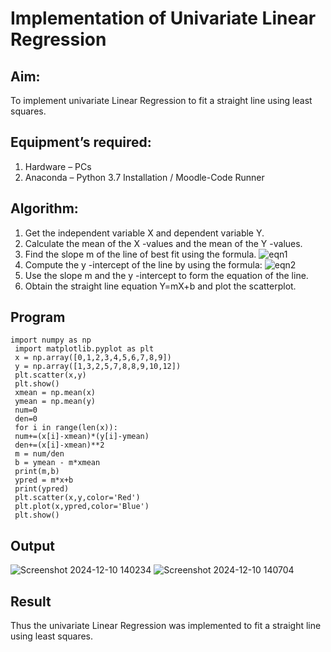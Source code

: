 # Implementation of Univariate Linear Regression
## Aim:
To implement univariate Linear Regression to fit a straight line using least squares.
## Equipment’s required:
1.	Hardware – PCs
2.	Anaconda – Python 3.7 Installation / Moodle-Code Runner
## Algorithm:
1.	Get the independent variable X and dependent variable Y.
2.	Calculate the mean of the X -values and the mean of the Y -values.
3.	Find the slope m of the line of best fit using the formula.
 ![eqn1](./eq1.jpg)
4.	Compute the y -intercept of the line by using the formula:
![eqn2](./eq2.jpg)  
5.	Use the slope m and the y -intercept to form the equation of the line.
6.	Obtain the straight line equation Y=mX+b and plot the scatterplot.
## Program
```
import numpy as np
 import matplotlib.pyplot as plt
 x = np.array([0,1,2,3,4,5,6,7,8,9])
 y = np.array([1,3,2,5,7,8,8,9,10,12])
 plt.scatter(x,y)
 plt.show()
 xmean = np.mean(x)
 ymean = np.mean(y)
 num=0
 den=0
 for i in range(len(x)):
 num+=(x[i]-xmean)*(y[i]-ymean)
 den+=(x[i]-xmean)**2
 m = num/den
 b = ymean - m*xmean
 print(m,b)
 ypred = m*x+b
 print(ypred)
 plt.scatter(x,y,color='Red')
 plt.plot(x,ypred,color='Blue')
 plt.show()
```
## Output
![Screenshot 2024-12-10 140234](https://github.com/user-attachments/assets/04c758c6-8f8b-4e2a-a093-b38cf9ceb9d8)
![Screenshot 2024-12-10 140704](https://github.com/user-attachments/assets/1a422186-e555-4c8c-a781-7e7fa2b2a228)
## Result
Thus the univariate Linear Regression was implemented to fit a straight line using least squares.
